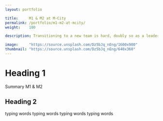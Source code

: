 ```yaml
---
layout: portfolio

title:     M1 & M2 at M-City
permalink: /portfolio/m1-m2-at-mcity/
weight:    100

description: Transitioning to a new team is hard, doubly so as a leader.

image:     "https://source.unsplash.com/Dz5bJq_nEng/1600x900"
thumbnail: "https://source.unsplash.com/Dz5bJq_nEng/640x360"
---
```


# Heading 1

Summary M1 & M2

## Heading 2

typing words typing words typing words typing words